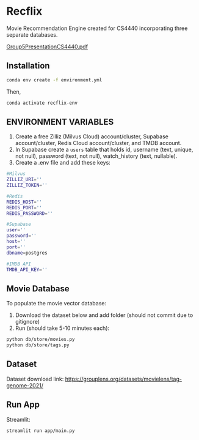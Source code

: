 # Recflix
Movie Recommendation Engine created for CS4440 incorporating three separate databases.

[Group5PresentationCS4440.pdf](https://github.com/user-attachments/files/19839665/Group5PresentationCS4440.pdf)


## Installation

```bash
conda env create -f environment.yml
```

Then,

```bash
conda activate recflix-env
```

## ENVIRONMENT VARIABLES

1. Create a free Zilliz (Milvus Cloud) account/cluster, Supabase account/cluster, Redis Cloud account/cluster, and TMDB account.
2. In Supabase create a `users` table that holds id, username (text, unique, not null), password (text, not null), watch_history (text, nullable).
3. Create a .env file and add these keys:

```bash
#Milvus
ZILLIZ_URI=''
ZILLIZ_TOKEN=''

#Redis
REDIS_HOST=''
REDIS_PORT=''
REDIS_PASSWORD=''

#Supabase
user=''
password=''
host=''
port=''
dbname=postgres

#IMDB API
TMDB_API_KEY=''
```

## Movie Database

To populate the movie vector database:

1. Download the dataset below and add folder (should not commit due to gitignore)
2. Run (should take 5-10 minutes each):

```bash
python db/store/movies.py
python db/store/tags.py
```

## Dataset

Dataset download link: https://grouplens.org/datasets/movielens/tag-genome-2021/

## Run App

Streamlit:

```bash
streamlit run app/main.py
```
